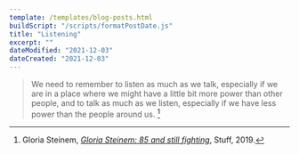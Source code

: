 ```yaml
---
template: /templates/blog-posts.html
buildScript: "/scripts/formatPostDate.js"
title: "Listening"
excerpt: ""
dateModified: "2021-12-03"
dateCreated: "2021-12-03"
---
```


> We need to remember to listen as much as we talk, especially if we are in a place where we might have a little bit more power than other people, and to talk as much as we listen, especially if we have less power than the people around us. [^1]

[^1]: Gloria Steinem, _[Gloria Steinem: 85 and still fighting](https://www.stuff.co.nz/entertainment/celebrities/116988902/gloria-steinem-85-and-still-fighting)_, Stuff, 2019.
